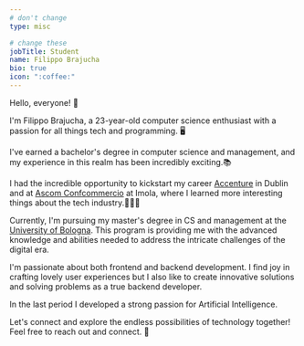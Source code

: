 ```yaml
---
# don't change
type: misc

# change these
jobTitle: Student
name: Filippo Brajucha
bio: true
icon: ":coffee:"
---
```


Hello, everyone! 👋

I'm Filippo Brajucha, a 23-year-old computer science enthusiast with a passion for all things tech and programming. 🖥️

I've earned a bachelor's degree in computer science and management, and my experience in this realm has been incredibly exciting.📚

I had the incredible opportunity to kickstart my career [Accenture](https://www.accenture.com/ie-en) in Dublin and at [Ascom Confcommercio](https://www.confcommercioimola.it/) at Imola, where I learned more interesting things about the tech industry.👨🏻‍💻

Currently, I'm pursuing my master's degree in CS and management at the [University of Bologna](https://corsi.unibo.it/2cycle/ComputerScience).
This program is providing me with the advanced knowledge and abilities needed to address the intricate challenges of the digital era.

I'm passionate about both frontend and backend development. I find joy in crafting lovely user experiences but I also like to create innovative solutions and solving problems as a true backend developer.

In the last period I developed a strong passion for Artificial Intelligence.

Let's connect and explore the endless possibilities of technology together! Feel free to reach out and connect. 🚀
